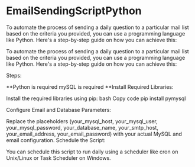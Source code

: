 # EmailSendingScriptPython
To automate the process of sending a daily question to a particular mail list based on the criteria you provided, you can use a programming language like Python. Here's a step-by-step guide on how you can achieve this:

To automate the process of sending a daily question to a particular mail list based on the criteria you provided, you can use a programming language like Python. Here's a step-by-step guide on how you can achieve this:

Steps:

**Python is required 
mySQL is required
**Install Required Libraries:

Install the required libraries using pip:
bash
Copy code
pip install pymysql


Configure Email and Database Parameters:

Replace the placeholders (your_mysql_host, your_mysql_user, your_mysql_password, your_database_name, your_smtp_host, your_email_address, your_email_password) with your actual MySQL and email configuration.
Schedule the Script:

You can schedule this script to run daily using a scheduler like cron on Unix/Linux or Task Scheduler on Windows.
